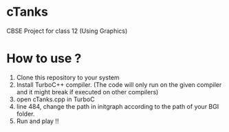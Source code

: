 # cTanks
CBSE Project for class 12
(Using Graphics)

# How to use ?
1. Clone this repository to your system
2. Install TurboC++ compiler. (The code will only run on the given compiler and it might break if executed on other compilers)
3. open cTanks.cpp in TurboC
4. line 484, change the path in initgraph according to the path of your BGI folder.
5. Run and play !!
